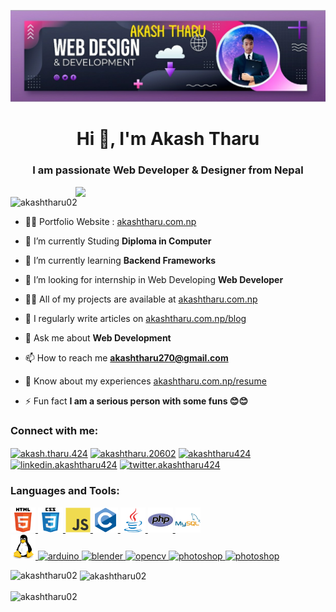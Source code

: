 ![logo](https://github.com/akashtharu02/akashtharu02/blob/main/bg2.jpg)

<h1 align="center">Hi 👋, I'm Akash Tharu</h1>
<h3 align="center">I am passionate Web Developer & Designer from Nepal</h3>
<img align="right"  width="400" src="https://user-images.githubusercontent.com/74038190/219923809-b86dc415-a0c2-4a38-bc88-ad6cf06395a8.gif">

<p align="left"> <img src="https://komarev.com/ghpvc/?username=akashtharu02&label=Profile%20views&color=0e75b6&style=flat" alt="akashtharu02" /> </p>

- 👨‍💻 Portfolio Website : [akashtharu.com.np](akashtharu.com.np)

- 🔭 I’m currently Studing **Diploma in Computer**

- 🌱 I’m currently learning **Backend Frameworks**

- 🤝 I’m looking for internship in Web Developing **Web Developer**

- 👨‍💻 All of my projects are available at [akashtharu.com.np](akashtharu.com.np)

- 📝 I regularly write articles on [akashtharu.com.np/blog](akashtharu.com.np/blog)

- 💬 Ask me about **Web Development**

- 📫 How to reach me **akashtharu270@gmail.com**

- 📄 Know about my experiences [akashtharu.com.np/resume](akashtharu.com.np/resume)

- ⚡ Fun fact **I am a serious person with some funs 😊😊**

<h3 align="left">Connect with me:</h3>
<p align="left">
<a href="https://instagram.com/akash.tharu.424" target="blank"><img align="center" src="https://raw.githubusercontent.com/rahuldkjain/github-profile-readme-generator/master/src/images/icons/Social/instagram.svg" alt="akash.tharu.424" height="30" width="40" /></a>
<a href="https://fb.com/akashtharu.20602" target="blank"><img align="center" src="https://raw.githubusercontent.com/rahuldkjain/github-profile-readme-generator/master/src/images/icons/Social/facebook.svg" alt="akashtharu.20602" height="30" width="40" /></a>
<a href="https://www.youtube.com/c/akashtharu424" target="blank"><img align="center" src="https://raw.githubusercontent.com/rahuldkjain/github-profile-readme-generator/master/src/images/icons/Social/youtube.svg" alt="akashtharu424" height="30" width="40" /></a>
<a href="https://linkedin.com/in/linkedin.akashtharu424" target="blank"><img align="center" src="https://raw.githubusercontent.com/rahuldkjain/github-profile-readme-generator/master/src/images/icons/Social/linked-in-alt.svg" alt="linkedin.akashtharu424" height="30" width="40" /></a>
<a href="https://twitter.com/twitter.akashtharu424" target="blank"><img align="center" src="https://raw.githubusercontent.com/rahuldkjain/github-profile-readme-generator/master/src/images/icons/Social/twitter.svg" alt="twitter.akashtharu424" height="30" width="40" /></a>
</p> 




<h3 align="left">Languages and Tools:</h3>
<p align="left">
  <a href="https://www.w3.org/html/" target="_blank" rel="noreferrer"> <img src="https://raw.githubusercontent.com/devicons/devicon/master/icons/html5/html5-original-wordmark.svg" alt="html5" width="40" height="40"/> </a>
  <a href="https://www.w3schools.com/css/" target="_blank" rel="noreferrer"> <img src="https://raw.githubusercontent.com/devicons/devicon/master/icons/css3/css3-original-wordmark.svg" alt="css3" width="40" height="40"/> </a> 
  <a href="https://developer.mozilla.org/en-US/docs/Web/JavaScript" target="_blank" rel="noreferrer"> <img src="https://raw.githubusercontent.com/devicons/devicon/master/icons/javascript/javascript-original.svg" alt="javascript" 
   width="40" height="40"/> </a>
  <a href="https://www.cprogramming.com/" target="_blank" rel="noreferrer"> <img src="https://raw.githubusercontent.com/devicons/devicon/master/icons/c/c-original.svg" alt="c" width="40" height="40"/> </a> 
  <a href="https://www.java.com" target="_blank" rel="noreferrer"> <img src="https://raw.githubusercontent.com/devicons/devicon/master/icons/java/java-original.svg" alt="java" width="40" height="40"/> </a> 
  <a href="https://www.php.net" target="_blank" rel="noreferrer"> <img src="https://raw.githubusercontent.com/devicons/devicon/master/icons/php/php-original.svg" alt="php" width="40" height="40"/> </a>
  <a href="https://www.mysql.com/" target="_blank" rel="noreferrer"> <img src="https://raw.githubusercontent.com/devicons/devicon/master/icons/mysql/mysql-original-wordmark.svg" alt="mysql" width="40" height="40"/> </a>    <br>
  <a href="https://www.linux.org/" target="_blank" rel="noreferrer"> <img src="https://raw.githubusercontent.com/devicons/devicon/master/icons/linux/linux-original.svg" alt="linux" width="40" height="40"/> </a>
  <a href="https://www.arduino.cc/" target="_blank" rel="noreferrer"> <img src="https://cdn.worldvectorlogo.com/logos/arduino-1.svg" alt="arduino" width="40" height="40"/> </a> 
  <a href="https://www.blender.org/" target="_blank" rel="noreferrer"> <img src="https://download.blender.org/branding/community/blender_community_badge_white.svg" alt="blender" width="40" height="40"/> </a>
  <a href="https://opencv.org/" target="_blank" rel="noreferrer"> <img src="https://www.vectorlogo.zone/logos/opencv/opencv-icon.svg" alt="opencv" width="40" height="40"/> </a>
  <a href="https://www.photoshop.com/en" target="_blank" rel="noreferrer"> <img src="https://upload.wikimedia.org/wikipedia/commons/thumb/a/af/Adobe_Photoshop_CC_icon.svg/1051px-Adobe_Photoshop_CC_icon.svg.png" alt="photoshop" width="40" height="40"/> </a>
  <a href="https://www.canva.com/en" target="_blank" rel="noreferrer"> <img src="https://img.icons8.com/?size=48&id=iWw83PVcBpLw&format=png" alt="photoshop" width="40" height="40"/> </a>

  </p>

<p><img align="left" src="https://github-readme-stats.vercel.app/api/top-langs?username=akashtharu02&show_icons=true&locale=en&layout=compact" alt="akashtharu02" /></p>

<p>&nbsp;<img align="center" src="https://github-readme-stats.vercel.app/api?username=akashtharu02&show_icons=true&locale=en" alt="akashtharu02" /></p>

<p><img align="center" src="https://github-readme-streak-stats.herokuapp.com/?user=akashtharu02&" alt="akashtharu02" /></p>
